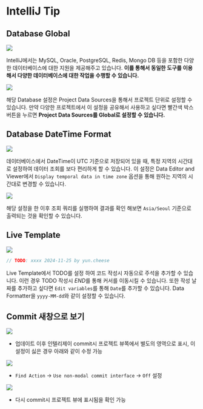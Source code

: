 # IntelliJ Tip

## Database Global

![](https://raw.githubusercontent.com/cheese10yun/IntelliJ/master/assets/a002.png)

IntelliJ에서는 MySQL, Oracle, PostgreSQL, Redis, Mongo DB 등을 포함한 다양한 데이터베이스에 대한 지원을 제공해주고 있습니다. **이를 통해서 동일한 도구를 이용해서 다양한 데이터베이스에 대한 작업을 수행할 수 있습니다.**

![](https://raw.githubusercontent.com/cheese10yun/IntelliJ/master/assets/a001.png)

해당 Database 설정은 Project Data Sources을 통해서 프로젝트 단위로 설정할 수 있습니다. 만약 다양한 프로젝트에서 이 설정을 공유해서 사용하고 싶다면 빨간색 박스 버튼을 누르면 **Project Data Sources를 Global로 설정할 수 있습니다.**


## Database DateTime Format

![](https://raw.githubusercontent.com/cheese10yun/IntelliJ/master/assets/a003.png)

데이터베이스에서 DateTime이 UTC 기준으로 저장되어 있을 때, 특정 지역의 시간대로 설정하여 데이터 조회를 보다 편리하게 할 수 있습니다. 이 설정은 Data Editor and Viewer에서 `Display temporal data in time zone` 옵션을 통해 원하는 지역의 시간대로 변경할 수 있습니다.


![](https://raw.githubusercontent.com/cheese10yun/IntelliJ/master/assets/a004.png)

해당 설정을 한 이후 조회 쿼리를 실행하여 결과를 확인 해보면 `Asia/Seoul` 기준으로 출력되는 것을 확인할 수 있습니다.


## Live Template

![](https://raw.githubusercontent.com/cheese10yun/IntelliJ/master/assets/a005.png)

```kotlin
// TODO: xxxx 2024-11-25 by yun.cheese
```

Live Template에서 TODO를 설정 하여 코드 작성시 자동으로 주석을 추가할 수 있습니다. 이런 경우 TODO 작성시 $END$를 통해 커서를 이동시킬 수 있습니다. 또한 작성 날짜를 추가하고 싶다면 `Edit variables`를 통해 `Date`를 추가할 수 있습니다. Data Formatter을 `yyyy-MM-dd`와 같이 설정할 수 있습니다.


## Commit 새창으로 보기

![](/image/commit-001.png)

* 업데이트 이후 인텔리제이 commit시 프로젝트 뷰쪽에서 별도의 영역으로 표시, 이 설정이 싫은 경우 아래와 같이 수정 가능


![](/image/commit-002.png)

* `Find Action` -> `Use non-modal commit interface` -> `Off` 설정

![](/image/commit-003.png)

* 다시 commit시 프로젝트 뷰에 표시됨을 확인 가능
